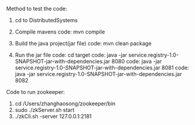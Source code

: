 Method to test the code:
1. cd to DistributedSystems

2. Compile mavens
code: mvn compile

3. Build the java project(jar file)
code: mvn clean package

4. Run the jar file
code: cd target
code: java -jar service.registry-1.0-SNAPSHOT-jar-with-dependencies.jar 8080
code: java -jar service.registry-1.0-SNAPSHOT-jar-with-dependencies.jar 8081
code: java -jar service.registry-1.0-SNAPSHOT-jar-with-dependencies.jar 8082


Code to run zookeeper:
1. cd /Users/zhanghaosong/zookeeper/bin
2. sudo ./zkServer.sh start
3. ./zkCli.sh -server 127.0.0.1:2181